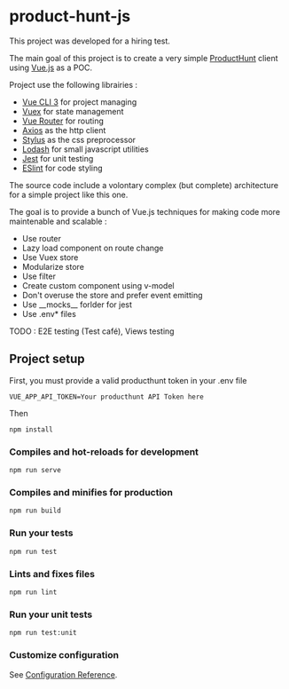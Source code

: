 # product-hunt-js
This project was developed for a hiring test.

The main goal of this project is to create a very simple [ProductHunt](https://producthunt.com) client using [Vue.js](https://vuejs.org/) as a POC.

Project use  the following librairies :
* [Vue CLI 3](https://cli.vuejs.org) for project managing
* [Vuex](https://vuex.vuejs.org) for state management
* [Vue Router](https://router.vuejs.org/) for routing
* [Axios](https://github.com/axios/axios) as the http client
* [Stylus](stylus-lang.com) as the css preprocessor
* [Lodash](https://lodash.com) for small javascript utilities
* [Jest](https://jestjs.io) for unit testing
* [ESlint](https://eslint.org) for code styling

The source code include a volontary complex (but complete) architecture for a simple project like this one.

The goal is to provide a bunch of Vue.js techniques for making code more maintenable and scalable :

* Use router
* Lazy load component on route change
* Use Vuex store
* Modularize store
* Use filter
* Create custom component using v-model
* Don't overuse the store and prefer event emitting
* Use \_\_mocks\_\_ forlder for jest
* Use .env* files

TODO : E2E testing (Test café), Views testing


## Project setup
First, you must provide a valid producthunt token in your .env file

```
VUE_APP_API_TOKEN=Your producthunt API Token here
```
Then
```
npm install
```

### Compiles and hot-reloads for development
```
npm run serve
```

### Compiles and minifies for production
```
npm run build
```

### Run your tests
```
npm run test
```

### Lints and fixes files
```
npm run lint
```

### Run your unit tests
```
npm run test:unit
```

### Customize configuration
See [Configuration Reference](https://cli.vuejs.org/config/).

